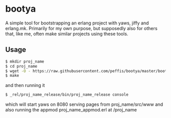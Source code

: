 bootya
======

A simple tool for bootstrapping an erlang project with yaws, jiffy and
erlang.mk. Primarily for my own purpose, but supposedly also for others that,
like me, often make similar projects using these tools. 

Usage
-----

``` bash
$ mkdir proj_name
$ cd proj_name
$ wget -O - https://raw.githubusercontent.com/peffis/bootya/master/bootya | sh
$ make
```

and then running it

``` bash
$ _rel/proj_name_release/bin/proj_name_release console
```

which will start yaws on 8080 serving pages from proj_name/src/www and
also running the appmod proj_name_appmod.erl at /proj_name